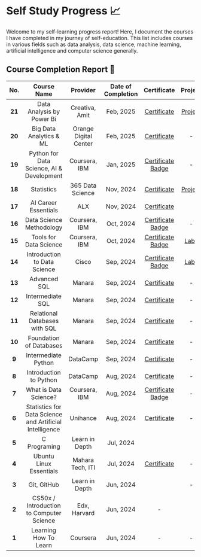 # Self Study Progress 📈
Welcome to my self-learning progress report! Here, I document the courses I have completed in my journey of self-education. This list includes courses in various fields such as data analysis, data science, machine learning, artificial intelligence and computer science generally.


## Course Completion Report 📝

| **No.** | **Course Name**                                         | **Provider**     | **Date of Completion** | **Certificate**                                                                                                                                                            | **Project**                                                                        |
|:---------:|:---------------------------------------------------------:|:------------------:|:------------------------:|:----------------------------------------------------------------------------------------------------------------------------------------------------------------------------:|:------------------------------------------------------------------------------------:|
| **21**  | Data Analysis by Power Bi               | Creativa, Amit     | Feb, 2025              | [Certificate](Certificates/Data_Analysis_Certificate.pdf)                |                                          [Project](https://github.com/mahmoudkoutait/DA_Dashboards/tree/main/Power_BI/Product_Sales)                                        |
| **20**  | Big Data Analytics & ML               | Orange Digital Center     | Feb, 2025              | [Certificate](Certificates/Big_Data_Analytic_Certificate.pdf)                |                                          -                                         |
| **19**  | Python for Data Science, AI & Development               | Coursera, IBM    | Jan, 2025              | [Certificate](Certificates/python_for_data_science_certificate.pdf) [Badge](https://www.credly.com/badges/ae0eacd0-ca20-4e7c-b9e1-83cdcc2e3969/public_url)                 |                                          -                                         |
| **18**  | Statistics                                              | 365 Data Science | Nov, 2024              | [Certificate](Certificates/statistics_certificate.pdf)                                                                                                                     | [Project](https://github.com/mahmoudkoutait/Excel/tree/main/365_Statistics_Course) |
| **17**  | AI Career Essentials                                    | ALX              | Nov, 2024              | [Certificate](Certificates/AICE_ALX_Certificate.pdf)                                                                                                                       |                                                                                    |
| **16**  | Data Science Methodology                                | Coursera, IBM    | Oct, 2024              | [Certificate](Certificates/Data_Science_Methodology_Certificate.pdf) [Badge](https://www.credly.com/badges/6dafe81f-b1d8-4ccb-ab43-dd4fcaea27a8/public_url)                | -                                                                                  |
| **15**  | Tools for Data Science                                  | Coursera, IBM    | Oct, 2024              | [Certificate](Certificates/Tools_for_Data_Science_Certificate.pdf) [Badge](https://www.credly.com/badges/5ec02987-f2e0-48ac-a476-3ef430492969/public_url)                  | [Labs](https://github.com/mahmoudkoutait/IBM_Data-Science.git)                     |
| **14**  | Introduction to Data Science                            | Cisco            | Sep, 2024              | [Certificate](Certificates/Introduction_to_Data_Science_Badge20240927-7-alc552.pdf) [Badge](https://www.credly.com/badges/61edb1e9-d1ae-4aa1-817e-a806fd56b0e5/public_url) | [Labs](https://github.com/mahmoudkoutait/intro_to_data_science_labs.git)           |
| **13**  | Advanced SQL                                            | Manara           | Sep, 2024              | [Certificate](Certificates/Advanced_SQL_Certificate.pdf)                                                                                                                   | -                                                                                  |
| **12**  | Intermediate SQL                                        | Manara           | Sep, 2024              | [Certificate](Certificates/Intermediate_sql_certificate.pdf)                                                                                                               | -                                                                                  |
| **11**  | Relational Databases with SQL                           | Manara           | Sep, 2024              | [Certificate](Certificates/Relational_databases_with_sql_certificate.pdf)                                                                                                  | -                                                                                  |
| **10**  | Foundation of Databases                                 | Manara           | Sep, 2024              | [Certificate](Certificates/Foundation_of_databases_certificate.pdf)                                                                                                        | -                                                                                  |
| **9**   | Intermediate Python                                     | DataCamp         | Sep, 2024              | [Certificate](Certificates/intermediate_python_certificate.pdf)                                                                                                            | -                                                                                  |
| **8**   | Introduction to Python                                  | DataCamp         | Aug, 2024              | [Certificate](Certificates/introduction_to_python_certificate.pdf)                                                                                                         | -                                                                                  |
| **7**   | What is Data Science?                                   | Coursera, IBM    | Aug, 2024              | [Certificate](Certificates/What_is_Data_Science_Certifiate.pdf) [Badge](https://www.credly.com/badges/e9e49b86-34b5-4a38-8318-90add3250c7a/public_url)                     | -                                                                                  |
| **6**   | Statistics for Data Science and Artificial Intelligence | Unihance         | Aug, 2024              | [Certificate](Certificates/statistics_for_data_science_certificate_en.pdf)                                                                                                 | -                                                                                  |
| **5**   | C Programing                                            | Learn in Depth   | Jul, 2024              |                                                                                                                                                                            |                                                                                    |
| **4**   | Ubuntu Linux Essentials                                 | Mahara Tech, ITI | Jul, 2024              | [Certificate](Certificates/mlang_enCourse_Certificate_Enmlangmlang_ar___mlang.pdf)                                                                                         | -                                                                                  |
| **3**   | Git, GitHub                                             | Learn in Depth   | Jun, 2024              |                                                                                                                                                                            | -                                                                                  |
| **2**   | CS50x / Introduction to Computer Science                | Edx, Harvard     | Jun, 2024              | -                                                                                                                                                                          |                                                                                    |
| **1**   | Learning How To Learn                                   | Coursera         | Jun, 2024              | -                                                                                                                                                                          | -                                                                                  |
